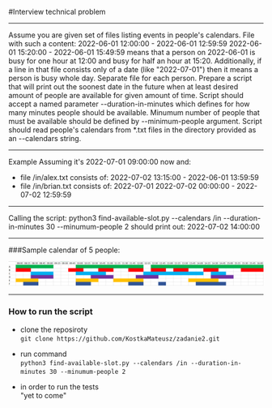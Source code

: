 #Interview technical problem

---

Assume you are given set of files listing events in people's calendars.
File with such a content:
2022-06-01 12:00:00 - 2022-06-01 12:59:59
2022-06-01 15:20:00 - 2022-06-01 15:49:59
means that a person on 2022-06-01 is busy for one hour at 12:00 and busy for half an hour at 15:20.
Additionally, if a line in that file consists only of a date (like "2022-07-01") then it means a person is busy whole
day. Separate file for each person.
Prepare a script that will print out the soonest date in the future when at least desired amount of people are
available for given amount of time. Script should accept a named parameter --duration-in-minutes which
defines for how many minutes people should be available. Minumum number of people that must be available
should be defined by --minimum-people argument. Script should read people's calendars from \*.txt files in the
directory provided as an --calendars string.

---

Example
Assuming it's 2022-07-01 09:00:00 now and:

- file /in/alex.txt consists of:
  2022-07-02 13:15:00 - 2022-06-01 13:59:59
- file /in/brian.txt consists of:
  2022-07-01
  2022-07-02 00:00:00 - 2022-07-02 12:59:59

---

Calling the script:
python3 find-available-slot.py --calendars /in --duration-in-minutes 30 --minumum-people 2
should print out:
2022-07-02 14:00:00

---

###Sample calendar of 5 people:

![calendar](/terminal.png)

---

### How to run the script

- clone the reposiroty\
  `git clone https://github.com/KostkaMateusz/zadanie2.git`

- run command\
  `python3 find-available-slot.py --calendars /in --duration-in-minutes 30 --minumum-people 2`

- in order to run the tests\
   "yet to come"
